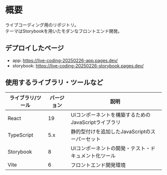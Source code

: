 # 概要
ライブコーディング用のリポジトリ。  
テーマはStorybookを用いたモダンなフロントエンド開発。

## デプロイしたページ
- app: https://live-coding-20250226-app.pages.dev/
- storybook: https://live-coding-20250226-storybook.pages.dev/

## 使用するライブラリ・ツールなど
| ライブラリ/ツール | バージョン | 説明 |
|-----------------|-----------|------|
| React           | 19     | UIコンポーネントを構築するためのJavaScriptライブラリ |
| TypeScript      | 5.x       | 静的型付けを追加したJavaScriptのスーパーセット |
| Storybook       | 8       | UIコンポーネントの開発・テスト・ドキュメント化ツール |
| Vite            | 6       | フロントエンド開発環境 |